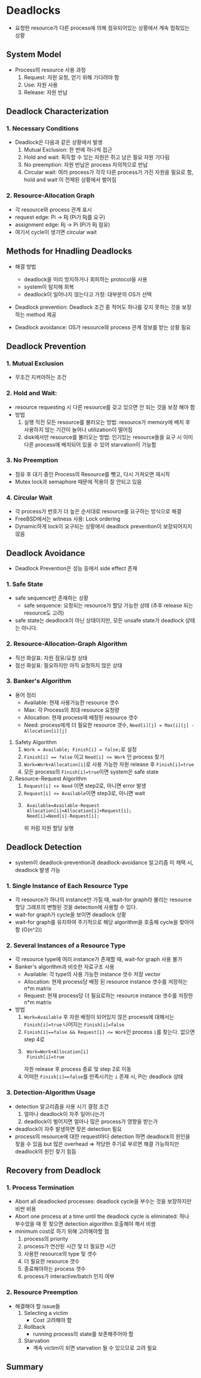 # Deadlocks
* 요청한 resource가 다른 process에 의해 점유되어있는 상황에서 계속 멈춰있는 상황

## System Model
* Process의 resource 사용 과정
    1. Request: 자원 요청, 얻기 위해 기다려야 함
    1. Use: 자원 사용
    1. Release: 자원 반납
## Deadlock Characterization
### 1. Necessary Conditions
* Deadlock은 다음과 같은 상황에서 발생
    1. Mutual Exclusion: 한 번에 하나씩 접근
    1. Hold and wait: 획득할 수 있는 자원은 쥐고 남은 필요 자원 기다림
    1. No preemption: 자원 반납은 process 자의적으로 반납
    1. Circular wait: 여러 process가 각각 다른 process가 가진 자원을 필요로 함, hold and wait 이 전제된 상황에서 벌어짐
### 2. Resource-Allocation Graph
* 각 resource와 process 관계 표시
* request edge: Pi -> Rj (Pi가 Rj를 요구)
* assignment edge: Rj -> Pi (Pi가 Rj 점유)
* 여기서 cycle이 생기면 circular wait

## Methods for Hnadling Deadlocks
* 해결 방법
    * deadlock을 미리 방지하거나 회피하는 protocol을 사용
    * system이 탐지해 회복
    * deadlock이 일어나지 않는다고 가정: 대부분의 OS가 선택

* Deadlock prevention: Deadlock 조건 중 적어도 하나를 갖지 못하는 것을 보장하는 method 제공
* Deadlock avoidance: OS가 resource와 process 관계 정보를 받는 상황 필요

## Deadlock Prevention
### 1. Mutual Exclusion
* 무조건 지켜야하는 조건
### 2. Hold and Wait:
* resource requesting 시 다른 resource를 갖고 있으면 안 되는 것을 보장 해야 함
* 방법
    1. 실행 직전 모든 resource를 불러오는 방법: resource가 memory에 배치 후 사용하지 않는 기간이 늘어나 utilization이 떨어짐
    1. disk에서만 resource를 불러오는 방법: 인기있는 resource들을 요구 시 이미 다른 process에 배치되어 있을 수 있어 starvation이 가능함
### 3. No Preemption
* 점유 후 대기 중인 Process의 Resource를 뺏고, 다시 가져오면 재시작
* Mutex lock과 semaphore 때문에 적용이 잘 안되고 있음
### 4. Circular Wait
* 각 process가 번호가 더 높은 순서대로 resource를 요구하는 방식으로 해결
* FreeBSD에서는 witness 사용: Lock ordering
* Dynamic하게 lock이 요구되는 상황에서 deadlock prevention이 보장되어지지 않음

## Deadlock Avoidance
* Deadlock Prevention은 성능 등에서 side effect 존재
### 1. Safe State
* safe sequence만 존재하는 상황
    * safe sequence: 요청되는 resource가 할당 가능한 상태 (추후 release 되는 resource도 고려)
* safe state는 deadlock이 아닌 상태이지만, 모든 unsafe state가 deadlock 상태는 아니다.
### 2. Resource-Allocation-Graph Algorithm
* 직선 화살표: 자원 점유/요청 상태
* 점선 화살표: 필요하지만 아직 요청하지 않은 상태
### 3. Banker's Algorithm
* 용어 정리
    * Available: 현재 사용가능한 resource 갯수
    * Max: 각 Process의 최대 resource 요청량
    * Allocation: 현재 process에 배정된 resource 갯수
    * Need: process에게 더 필요한 resource 갯수, ```Need[i][j] = Max[i][j] - Allocation[i][j]```
1. Safety Algorithm
    1. ```Work = Available; Finish[i] = false;```로 설정
    1. ```Finish[i] == false``` 이고 ```Need[i] <= Work``` 인 process 찾기
    1. ```Work=Work+Allocation[i]```로 사용 가능한 자원 release 후 ```Finish[i]=true```
    1. 모든 process의 ```Finish[i]=true```이면 system은 safe state
1. Resource-Request Algorithm
    1. ```Request[i] <= Need``` 이면 step2로, 아니면 error 발생
    1. ```Request[i] <= Available```이면 step3로, 아니면 wait
    1. ```
        Available=Available-Request
        Allocation[i]=Allocation[i]+Request[i];
        Need[i]=Need[i]-Request[i];
        ```
        위 처럼 자원 할당 실행

## Deadlock Detection
* system이 deadlock-prevention과 deadlock-avoidance 알고리즘 미 채택 시, deadlock 발생 가능
### 1. Single Instance of Each Resource Type
* 각 resource가 하나의 instance만 가질 때, wait-for graph라 불리는 resource 할당 그래프의 변형된 것을 detection에 사용할 수 있다.
* wait-for graph가 cycle을 보이면 deadlock 상황
* wait-for graph를 유지하여 주기적으로 해당 algorithm을 호출해 cycle을 찾아야 함 (O(n^2))
### 2. Several Instances of a Resource Type
* 각 resource type에 여러 instance가 존재할 때, wait-for graph 사용 불가
* Banker's algorithm과 비슷한 자료구조 사용
    * Available: 각 type의 사용 가능한 instance 갯수 저장 vector
    * Allocation: 현재 process당 배정 된 resource instance 갯수를 저장하는 n*m matrix
    * Request: 현재 process당 더 필요로하는 resource instance 갯수를 저장한 n*m matrix
* 방법
    1. ```Work=Available``` 후 자원 배정이 되어있지 않은 process에 대해서는 ```Finish[i]=true``` 나머지는 ```Finish[i]=false```
    1. ```Finish[i]==false && Request[i] <= Work```인 process ```i```를 찾는다. 없으면 step 4로
    1. ```
        Work=Work+Allocation[i]
        Finish[i]=true
        ```
        자원 release 후 process 종료 및 step 2로 이동
    1. 어떠한 ```Finish[i]==false```를 만족시키는 ```i``` 존재 시, Pi는 deadlock 상태
### 3. Detection-Algorithm Usage
* detection 알고리즘을 사용 시기 결정 조건
    1. 얼마나 deadlock이 자주 일어나는가
    1. deadlock이 벌어지면 얼마나 많은 process가 영향을 받는가
* deadlock이 자주 발생하면 잦은 detection 필요
* process의 resource에 대한 request마다 detection 하면 deadlock의 원인을 찾을 수 있음 but 많은 overhead => 적당한 주기로 부르면 해결 가능하지만 deadlock의 원인 찾기 힘듬

## Recovery from Deadlock
### 1. Process Termination
* Abort all deadlocked processes: deadlock cycle을 부수는 것을 보장하지만 비싼 비용
* Abort one process at a time until the deadlock cycle is eliminated: 하나 부수었을 때 못 찾으면 detection algorithm 호출해야 해서 비쌈
* minimum cost로 하기 위해 고려해야할 점
    1. process의 priority
    1. process가 연산된 시간 및 더 필요한 시간
    1. 사용한 resource의 type 및 갯수
    1. 더 필요한 resource 갯수
    1. 종료해야하는 process 갯수
    1. process가 interactive/batch 인지 여부
### 2. Resource Preemption
* 해결해야 할 issue들
    1. Selecting a victim
        * Cost 고려해야 함
    1. Rollback
        * running process의 state를 보존해주어야 함
    1. Starvation
        * 계속 victim이 되면 starvation 될 수 있으므로 고려 필요
## Summary